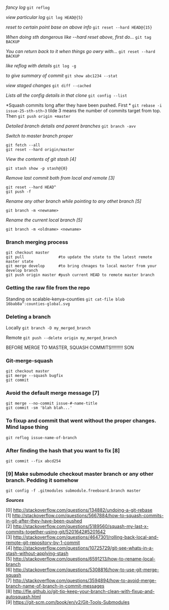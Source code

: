 *fancy log* `git reflog`

*view particular log* `git log HEAD@{5}`

*reset to certain point base on above info* `git reset --hard HEAD@{15}`

*When doing sth dangerous like --hard reset above, first do...* `git tag BACKUP`

*You can return back to it when things go owry with...* `git reset --hard BACKUP`

*like reflog with details* `git log -g`

*to give summary of commit* `git show abc1234 --stat`

*view staged changes* `git diff --cached`

*Lists all the config details in that clone* `git config --list`

*Squash commits long after they have been pushed. First * `git rebase -i issue-25-sth-sth~3` tilde 3 means the number of commits target from top. Then `git push origin +master`

*Detailed branch details and parent branches* `git branch -avv`

*Switch to master branch proper*
```
git fetch --all
git reset --hard origin/master
```

*View the contents of git stash [4]*
```
git stash show -p stash@{0}
```

*Remove last commit both from local and remote [3]*
```
git reset --hard HEAD^ 
git push -f
```

*Rename any other branch while pointing to any othet branch [5]*
```
git branch -m <newname>
```

*Rename the current local branch [5]*
```
git branch -m <oldname> <newname>
```

### Branch merging process
```
git checkout master
git pull               #to update the state to the latest remote master state
git merge develop      #to bring chnages to local master from your develop branch
git push origin master #push current HEAD to remote master branch
```

### Getting the raw file from the repo
Standing on scalable-kenya-counties `git cat-file blob 16bab8a^:counties-global.svg`

### Deleting a branch
Locally `git branch -D my_merged_branch`

Remote `git push --delete origin my_merged_branch`

BEFORE MERGE TO MASTER, SQUASH COMMITS!!!!!!!!! SON

### Git-merge-squash
```
git checkout master
git merge --squash bugfix
git commit
```

### Avoid the default merge message [7]
```
git merge --no-commit issue-#-name-title
git commit -sm 'blah blah...'
```

### To fixup and commit that went without the proper changes. Mind lapse thing
```
git reflog issue-name-of-branch
```
### After finding the hash that you want to fix [8]
```
git commit --fix abcd254
```
### [9] Make submodule checkout master branch or any other branch. Pedding it somehow
```
git config -f .gitmodules submodule.freeboard.branch master
```


***Sources***

[0] http://stackoverflow.com/questions/134882/undoing-a-git-rebase  
[1] http://stackoverflow.com/questions/5667884/how-to-squash-commits-in-git-after-they-have-been-pushed  
[2] http://stackoverflow.com/questions/5189560/squash-my-last-x-commits-together-using-git/5201642#5201642  
[3] http://stackoverflow.com/questions/4647301/rolling-back-local-and-remote-git-repository-by-1-commit  
[4] http://stackoverflow.com/questions/10725729/git-see-whats-in-a-stash-without-applying-stash  
[5] http://stackoverflow.com/questions/6591213/how-to-rename-local-branch  
[6] http://stackoverflow.com/questions/5308816/how-to-use-git-merge-squash  
[7] http://stackoverflow.com/questions/3594894/how-to-avoid-merge-branch-name-of-branch-in-commit-messages  
[8] http://fle.github.io/git-tip-keep-your-branch-clean-with-fixup-and-autosquash.html  
[9] https://git-scm.com/book/en/v2/Git-Tools-Submodules
